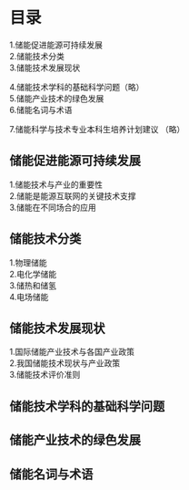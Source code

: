 
# 目录
1.储能促进能源可持续发展    
2.储能技术分类     
3.储能技术发展现状     

4.储能技术学科的基础科学问题（略）              
5.储能产业技术的绿色发展     
6.储能名词与术语     

7.储能科学与技术专业本科生培养计划建议 （略）          

## 储能促进能源可持续发展
1.储能技术与产业的重要性    
2.储能是能源互联网的关键技术支撑    
3.储能在不同场合的应用    

## 储能技术分类 
1.物理储能      
2.电化学储能    
3.储热和储氢    
4.电场储能    

## 储能技术发展现状  
1.国际储能产业技术与各国产业政策   
2.我国储能技术现状与产业政策   
3.储能技术评价准则   

## 储能技术学科的基础科学问题
## 储能产业技术的绿色发展 

## 储能名词与术语   

